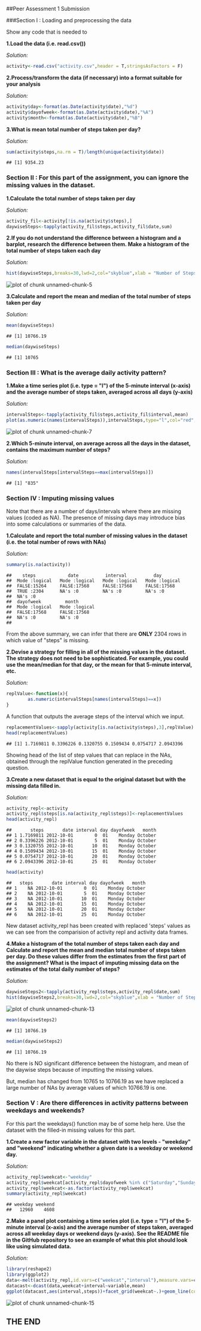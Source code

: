 ##Peer Assessment 1 Submission

###Section I : Loading and preprocessing the data

Show any code that is needed to

**1.Load the data (i.e. read.csv())**

*Solution:*

```r
activity<-read.csv("activity.csv",header = T,stringsAsFactors = F)
```

**2.Process/transform the data (if necessary) into a format suitable for your analysis**

*Solution:*

```r
activity$day<-format(as.Date(activity$date),"%d")
activity$dayofweek<-format(as.Date(activity$date),"%A")
activity$month<-format(as.Date(activity$date),"%B")
```

**3.What is mean total number of steps taken per day?**

*Solution:*

```r
sum(activity$steps,na.rm = T)/length(unique(activity$date))
```

```
## [1] 9354.23
```

### Section II : For this part of the assignment, you can ignore the missing values in the dataset.


**1.Calculate the total number of steps taken per day**

*Solution:*

```r
activity_fil<-activity[!is.na(activity$steps),]
daywiseSteps<-tapply(activity_fil$steps,activity_fil$date,sum)
```

**2.If you do not understand the difference between a histogram and a barplot, research the difference between them. Make a histogram of the total number of steps taken each day**

*Solution:*

```r
hist(daywiseSteps,breaks=30,lwd=2,col="skyblue",xlab = "Number of Steps",ylab = "Number of Days",main = "Histogram of Steps taken per day")
```

![plot of chunk unnamed-chunk-5](figure/unnamed-chunk-5-1.png) 

**3.Calculate and report the mean and median of the total number of steps taken per day**

*Solution:*

```r
mean(daywiseSteps)
```

```
## [1] 10766.19
```

```r
median(daywiseSteps)
```

```
## [1] 10765
```
### Section III : What is the average daily activity pattern?

**1.Make a time series plot (i.e. type = "l") of the 5-minute interval (x-axis) and the average number of steps taken, averaged across all days (y-axis)**

*Solution:*

```r
intervalSteps<-tapply(activity_fil$steps,activity_fil$interval,mean)
plot(as.numeric(names(intervalSteps)),intervalSteps,type="l",col="red",xlab = "Interval",ylab = "Average number of steps",main = "Average number of steps over 5 minute intervals of a day")
```

![plot of chunk unnamed-chunk-7](figure/unnamed-chunk-7-1.png) 

**2.Which 5-minute interval, on average across all the days in the dataset, contains the maximum number of steps?**

*Solution:*

```r
names(intervalSteps[intervalSteps==max(intervalSteps)])
```

```
## [1] "835"
```

### Section IV : Imputing missing values

Note that there are a number of days/intervals where there are missing values (coded as NA). The presence of missing days may introduce bias into some calculations or summaries of the data.

**1.Calculate and report the total number of missing values in the dataset (i.e. the total number of rows with NAs)**

*Solution:*

```r
summary(is.na(activity))
```

```
##    steps            date          interval          day         
##  Mode :logical   Mode :logical   Mode :logical   Mode :logical  
##  FALSE:15264     FALSE:17568     FALSE:17568     FALSE:17568    
##  TRUE :2304      NA's :0         NA's :0         NA's :0        
##  NA's :0                                                        
##  dayofweek         month        
##  Mode :logical   Mode :logical  
##  FALSE:17568     FALSE:17568    
##  NA's :0         NA's :0        
## 
```

From the above summary, we can infer that there are **ONLY** 2304 rows in which value of "steps" is missing.

**2.Devise a strategy for filling in all of the missing values in the dataset. The strategy does not need to be sophisticated. For example, you could use the mean/median for that day, or the mean for that 5-minute interval, etc.**

*Solution:*


```r
replValue<-function(x){
        as.numeric(intervalSteps[names(intervalSteps)==x])
}
```

A function that outputs the average steps of the interval which we input.


```r
replacementValues<-sapply(activity[is.na(activity$steps),3],replValue)
head(replacementValues)
```

```
## [1] 1.7169811 0.3396226 0.1320755 0.1509434 0.0754717 2.0943396
```

Showing head of the list of step values that can replace in the NAs, obtained through the replValue function generated in the preceding question.

**3.Create a new dataset that is equal to the original dataset but with the missing data filled in.**

*Solution:*

```r
activity_repl<-activity
activity_repl$steps[is.na(activity_repl$steps)]<-replacementValues
head(activity_repl)
```

```
##       steps       date interval day dayofweek   month
## 1 1.7169811 2012-10-01        0  01    Monday October
## 2 0.3396226 2012-10-01        5  01    Monday October
## 3 0.1320755 2012-10-01       10  01    Monday October
## 4 0.1509434 2012-10-01       15  01    Monday October
## 5 0.0754717 2012-10-01       20  01    Monday October
## 6 2.0943396 2012-10-01       25  01    Monday October
```

```r
head(activity)
```

```
##   steps       date interval day dayofweek   month
## 1    NA 2012-10-01        0  01    Monday October
## 2    NA 2012-10-01        5  01    Monday October
## 3    NA 2012-10-01       10  01    Monday October
## 4    NA 2012-10-01       15  01    Monday October
## 5    NA 2012-10-01       20  01    Monday October
## 6    NA 2012-10-01       25  01    Monday October
```

New dataset activity_repl has been created with replaced 'steps' values as we can see from the comparision of activity repl and activity data frames.

**4.Make a histogram of the total number of steps taken each day and Calculate and report the mean and median total number of steps taken per day. Do these values differ from the estimates from the first part of the assignment? What is the impact of imputing missing data on the estimates of the total daily number of steps?**

*Solution:*

```r
daywiseSteps2<-tapply(activity_repl$steps,activity_repl$date,sum)
hist(daywiseSteps2,breaks=30,lwd=2,col="skyblue",xlab = "Number of Steps",ylab = "Number of Days",main = "Histogram of Steps taken per day")
```

![plot of chunk unnamed-chunk-13](figure/unnamed-chunk-13-1.png) 

```r
mean(daywiseSteps2)
```

```
## [1] 10766.19
```

```r
median(daywiseSteps2)
```

```
## [1] 10766.19
```

No there is NO significant difference between the histogram, and mean of the daywise steps because of imputting the missing values.

But, median has changed from 10765 to 10766.19 as we have replaced a large number of NAs by average values of which 10766.19 is one. 

### Section V : Are there differences in activity patterns between weekdays and weekends?

For this part the weekdays() function may be of some help here. Use the dataset with the filled-in missing values for this part.

**1.Create a new factor variable in the dataset with two levels - "weekday" and "weekend" indicating whether a given date is a weekday or weekend day.**

*Solution:*

```r
activity_repl$weekcat<-"weekday"
activity_repl$weekcat[activity_repl$dayofweek %in% c("Saturday","Sunday")]<-"weekend"
activity_repl$weekcat<-as.factor(activity_repl$weekcat)
summary(activity_repl$weekcat)
```

```
## weekday weekend 
##   12960    4608
```

**2.Make a panel plot containing a time series plot (i.e. type = "l") of the 5-minute interval (x-axis) and the average number of steps taken, averaged across all weekday days or weekend days (y-axis). See the README file in the GitHub repository to see an example of what this plot should look like using simulated data.**

*Solution:*

```r
library(reshape2)
library(ggplot2)
data<-melt(activity_repl,id.vars=c("weekcat","interval"),measure.vars=c("steps"))
datacast<-dcast(data,weekcat+interval~variable,mean)
ggplot(datacast,aes(interval,steps))+facet_grid(weekcat~.)+geom_line(col="blue")+xlab("Time Interval")+ylab("Average number of Steps")+ggtitle("Comparision of average number of steps over weekdays vs weekend")
```

![plot of chunk unnamed-chunk-15](figure/unnamed-chunk-15-1.png) 

##                      THE END
